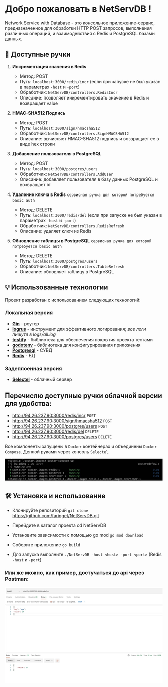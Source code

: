 # Добро пожаловать в NetServDB !

Network Service with Database - это консольное приложение-сервис, предназначенное для обработки HTTP POST запросов, выполнения различных операций, и взаимодействия с Redis и PostgreSQL базами данных.

## 🚀 Доступные ручки

1. **Инкрементация значения в Redis**
    
    - Метод: POST
    - Путь: `localhost:3000/redis/incr` (если при запуске не был указан в параметрах `-host` и `-port`)
    - Обработчик: `NetServDB/controllers.RedisIncr`
    - Описание: позволяет инкрементировать значение в Redis и возвращает value
      
2. **HMAC-SHA512 Подпись**
    
    - Метод: POST
    - Путь: `localhost:3000/sign/hmacsha512`
    - Обработчик: `NetServDB/controllers.SignHMACSHA512`
    - Описание: вычисляет HMAC-SHA512 подпись и возвращает ее в виде hex строки
      
3. **Добавление пользователя в PostgreSQL**
    
    - Метод: POST
    - Путь: `localhost:3000/postgres/users`
    - Обработчик: `NetServDB/controllers.AddUser`
    - Описание: добавляет пользователя в базу данных PostgreSQL и возвращает id
    
4. **Удаление ключа в Redis** `сервисная ручка для которой потребуется basic auth`
   
    - Метод: DELETE
    - Путь: `localhost:3000/redis/del` (если при запуске не был указан в параметрах `-host` и `-port`)
    - Обработчик: `NetServDB/controllers.RedisRefresh`
    - Описание: удаляет ключ из Redis
      
6. **Обновление таблицы в PostgreSQL** `сервисная ручка для которой потребуется basic auth`
    
    - Метод: DELETE
    - Путь: `localhost:3000/postgres/users`
    - Обработчик: `NetServDB/controllers.TableRefresh`
    - Описание: обновляет таблицу в PostgreSQL

## 💡 Использованные технологии

Проект разработан с использованием следующих технологий:

### Локальная версия

- [**Gin**](https://github.com/gin-gonic/gin) - роутер
- [**logrus**](https://github.com/sirupsen/logrus) - инструмент для эффективного логирования; *все логи пишутя в logs/all.log* 
- [**testify**](https://github.com/stretchr/testify) - библиотека для обеспечения покрытия проекта тестами
- [**godotenv**](https://github.com/joho/godotenv) - библиотека для конфигурирования приложения
- [**Postgresql**](https://www.postgresql.org/) - СУБД
- [**Redis**](https://redis.io/) - БД

### Задеплоенная версия

 - [**Selectel**](https://selectel.ru/) - облачный сервер

## Перечислю доступные ручки облачной версии для удобства:
- http://94.26.237.90:3000/redis/incr `POST`
- http://94.26.237.90:3000/sign/hmacsha512 `POST`
- http://94.26.237.90:3000/postgres/users `POST`
- http://94.26.237.90:3000/redis/del `DELETE`
- http://94.26.237.90:3000/postgres/users `DELETE`
   


Все компоненты запущены в `Docker` контейнерах и объединены `Docker Compose`. Деплой руками через консоль `Selectel`.

![](https://raw.githubusercontent.com/faringet/NetServDB/master/screenshots/cloud.jpeg)


## 🛠️ Установка и использование

- Клонируйте репозиторий
`git clone` https://github.com/faringet/NetServDB.git

- Перейдите в каталог проекта
cd NetServDB

- Установите зависимости с помощью go mod
`go mod download`

- Соберите приложение
`go build`

- Для запуска выполните `./NetServDB -host <host> -port <port>` (Redis `-host` и `-port`)

### Или же можно, как пример, достучаться до api через Postman:

![](https://raw.githubusercontent.com/faringet/NetServDB/master/screenshots/postman.jpeg)
